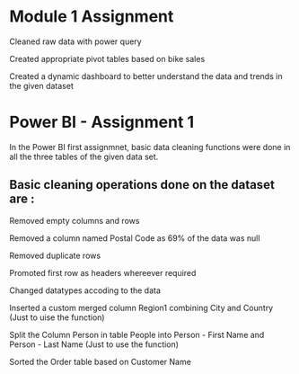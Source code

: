 # Module 1 Assignment 

Cleaned raw data with power query

Created appropriate pivot tables based on bike sales

Created a dynamic dashboard to better understand the data and trends in the given dataset


# Power BI - Assignment 1

In the Power BI first assignmnet, basic data cleaning functions were done in all the three tables of the given data set.

## Basic cleaning operations done on the dataset  are :

 Removed empty columns and rows

 Removed a column named Postal Code as 69% of the data was null

 Removed duplicate rows

Promoted first row as headers whereever required

Changed datatypes accoding to the data

Inserted a custom merged column Region1 combining City and Country (Just to uise the function)

Split the Column Person in table People into Person - First Name and Person - Last Name (Just to use the function)

Sorted the Order table based on Customer Name
